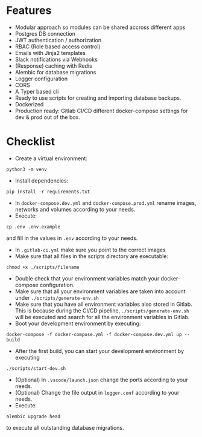 # Features

- Modular approach so modules can be shared accross different apps
- Postgres DB connection
- JWT authentication / authorization
- RBAC (Role based access control)
- Emails with Jinja2 templates
- Slack notifications via Webhooks
- (Response) caching with Redis
- Alembic for database migrations
- Logger configuration
- CORS
- A Typer based cli
- Ready to use scripts for creating and importing database backups.
- Dockerized
- Production ready: Gitlab CI/CD different docker-compose settings for dev & prod out of the box.

# Checklist

- Create a virtual environment:

```
python3 -m venv
```

- Install dependencies:

```
pip install -r requirements.txt
```

- In `docker-compose.dev.yml` and `docker-compose.prod.yml` rename images, networks and volumes according to your needs.
- Execute:

```
cp .env .env.example
```

and fill in the values in `.env` according to your needs.

- In `.gitlab-ci.yml` make sure you point to the correct images
- Make sure that all files in the scripts directory are executable:

```
chmod +x ./scripts/filename
```

- Double check that your environment variables match your docker-compose configuration.
- Make sure that all your environment variables are taken into account under `./scripts/generate-env.sh`
- Make sure that you have all environment variables also stored in Gitlab. This is because during the CI/CD pipeline, `./scripts/generate-env.sh` will be executed and search for all the environment variables in Gitlab.
- Boot your development environment by executing:

```
docker-compose -f docker-compose.yml -f docker-compose.dev.yml up --build
```

- After the first build, you can start your development environment by executing

```
./scripts/start-dev.sh
```

- (Optional) In `.vscode/launch.json` change the ports according to your needs.
- (Optional) Change the file output in `logger.conf` according to your needs.
- Execute:

```
alembic upgrade head
```

to execute all outstanding database migrations.
